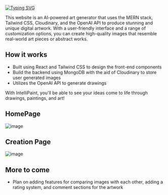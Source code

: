 [![Typing SVG](https://readme-typing-svg.demolab.com?font=Roboto&weight=700&size=30&pause=1000&color=FFFFFF&background=FFFFFF00&center=true&vCenter=true&width=500&lines=IntelliPaint)](https://git.io/typing-svg)

This website is an AI-powered art generator that uses the MERN stack, Tailwind CSS, Cloudinary, and the OpenAI API to produce stunning and unique digital artwork. With a user-friendly interface and a range of customization options, you can create high-quality images that resemble real-world art pieces or abstract works.

## How it works

- Built using React and Tailwind CSS to design the front-end components
- Build the backend using MongoDB with the aid of Cloudinary to store user generated images
- Utilizes the OpenAI API to generate drawings

With IntelliPaint, you'll be able to see your ideas come to life through drawings, paintings, and art!

## HomePage
![image](https://user-images.githubusercontent.com/56651128/219640856-49c05b6c-0ea4-4a8f-98b3-60f33376ac9d.png)

## Creation Page
![image](https://user-images.githubusercontent.com/56651128/219617363-d939f359-d298-4fec-bf91-01a100061aac.png)

## More to come

- Plan on adding features for comparing images with each other, adding a rating system, and comment sections for the artwork
